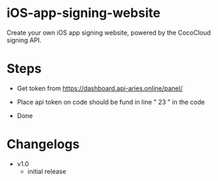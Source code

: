 # iOS-app-signing-website
Create your own iOS app signing website, powered by the CocoCloud signing API.

# Steps

- Get token from https://dashboard.api-aries.online/panel/

- Place api token on code should be fund in line " 23 " in the code

- Done

# Changelogs

- v1.0
  - initial release 
